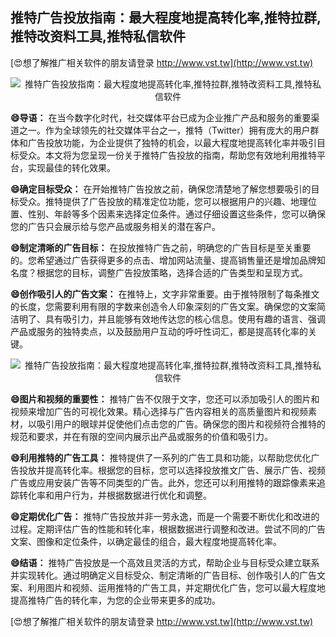 ## **推特广告投放指南：最大程度地提高转化率,推特拉群,推特改资料工具,推特私信软件**

[😍想了解推广相关软件的朋友请登录 http://www.vst.tw](http://www.vst.tw)

 <center><img src="https://vst.tw/MP4/tuiguang/png/0.png" alt="推特广告投放指南：最大程度地提高转化率,推特拉群,推特改资料工具,推特私信软件"></center>

**😄导语：**
在当今数字化时代，社交媒体平台已成为企业推广产品和服务的重要渠道之一。作为全球领先的社交媒体平台之一，推特（Twitter）拥有庞大的用户群体和广告投放功能，为企业提供了独特的机会，以最大程度地提高转化率并吸引目标受众。本文将为您呈现一份关于推特广告投放的指南，帮助您有效地利用推特平台，实现最佳的转化效果。

**😄确定目标受众：**
在开始推特广告投放之前，确保您清楚地了解您想要吸引的目标受众。推特提供了广告投放的精准定位功能，您可以根据用户的兴趣、地理位置、性别、年龄等多个因素来选择定位条件。通过仔细设置这些条件，您可以确保您的广告只会展示给与您产品或服务相关的潜在客户。

**😄制定清晰的广告目标：**
在投放推特广告之前，明确您的广告目标是至关重要的。您希望通过广告获得更多的点击、增加网站流量、提高销售量还是增加品牌知名度？根据您的目标，调整广告投放策略，选择合适的广告类型和呈现方式。

**😄创作吸引人的广告文案：**
在推特上，文字非常重要。由于推特限制了每条推文的长度，您需要利用有限的字数来创造令人印象深刻的广告文案。确保您的文案简洁明了、具有吸引力，并且能够有效地传达您的核心信息。使用有趣的语言、强调产品或服务的独特卖点，以及鼓励用户互动的呼吁性词汇，都是提高转化率的关键。

 <center><img src="https://vst.tw/MP4/tuiguang/png/5.png" alt="推特广告投放指南：最大程度地提高转化率,推特拉群,推特改资料工具,推特私信软件"></center>

**😄图片和视频的重要性：**
推特广告不仅限于文字，您还可以添加吸引人的图片和视频来增加广告的可视化效果。精心选择与广告内容相关的高质量图片和视频素材，以吸引用户的眼球并促使他们点击您的广告。确保您的图片和视频符合推特的规范和要求，并在有限的空间内展示出产品或服务的价值和吸引力。

**😄利用推特的广告工具：**
推特提供了一系列的广告工具和功能，以帮助您优化广告投放并提高转化率。根据您的目标，您可以选择投放推文广告、展示广告、视频广告或应用安装广告等不同类型的广告。此外，您还可以利用推特的跟踪像素来追踪转化率和用户行为，并根据数据进行优化和调整。

**😄定期优化广告：**
推特广告投放并非一劳永逸，而是一个需要不断优化和改进的过程。定期评估广告的性能和转化率，根据数据进行调整和改进。尝试不同的广告文案、图像和定位条件，以确定最佳的组合，最大程度地提高转化率。

**😄结语：**
推特广告投放是一个高效且灵活的方式，帮助企业与目标受众建立联系并实现转化。通过明确定义目标受众、制定清晰的广告目标、创作吸引人的广告文案、利用图片和视频、运用推特的广告工具，并定期优化广告，您可以最大程度地提高推特广告的转化率，为您的企业带来更多的成功。

[😍想了解推广相关软件的朋友请登录 http://www.vst.tw](http://www.vst.tw)



